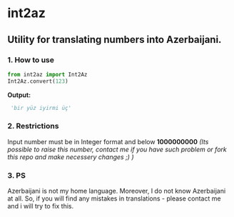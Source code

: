 # int2az
## Utility for translating numbers into Azerbaijani.
### 1. How to use
```python
from int2az import Int2Az
Int2Az.convert(123)
```
**Output:**
```python
 'bir yüz iyirmi üç'
```
### 2. Restrictions
Input number must be in Integer format and below **1000000000** *(Its possible to raise this number, contact me if you have such problem or fork this repo and make necessery changes ;) )*

### 3. PS
Azerbaijani is not my home language. Moreover, I do not know Azerbaijani at all. So, if you will find any mistakes in translations - please contact me and i will try to fix this.
